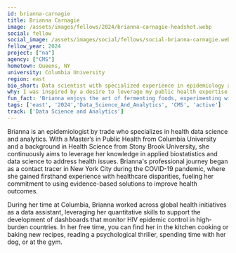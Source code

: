 ```yaml
---
id: brianna-carnagie 
title: Brianna Carnagie 
image: /assets/images/fellows/2024/brianna-carnagie-headshot.webp
social: fellow
social_image: /assets/images/social/fellows/social-brianna-carnagie.webp
fellow_year: 2024
project: ["na"]
agency: ["CMS"]
hometown: Queens, NY
university: Columbia University
region: east
bio_short: Data scientist with specialized experience in epidemiology and public health analytics
why: I was inspired by a desire to leverage my public health expertise on a broader scale to address health disparities and improve health outcomes. Working with a federal government agency like the Center for Medicaid and Medicare Services will allow me to apply my skills in data science and analytics directly towards achieving positive health outcomes through civic tech initiatives. 
fun_fact: 'Brianna enjoys the art of fermenting foods, experimenting with everything from kimchi to kombucha.'
tags: ['east', '2024','Data_Science_And_Analytics', 'CMS', 'active']
track: ['Data Science and Analytics']
---
```


Brianna is an epidemiologist by trade who specializes in health data science and analytics. With a Master’s in Public Health from Columbia University and a background in Health Science from Stony Brook University, she continuously aims to leverage her knowledge in applied biostatistics and data science to address health issues. Brianna's professional journey began as a contact tracer in New York City during the COVID-19 pandemic, where she gained firsthand experience with healthcare disparities, fueling her commitment to using evidence-based solutions to improve health outcomes.

During her time at Columbia, Brianna worked across global health initiatives as a data assistant, leveraging her quantitative skills to support the development of dashboards that monitor HIV epidemic control in high-burden countries. In her free time, you can find her in the kitchen cooking or baking new recipes, reading a psychological thriller, spending time with her dog, or at the gym.
